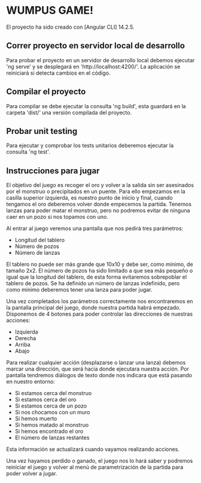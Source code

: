 # WUMPUS GAME!

El proyecto ha sido creado con [Angular CLI] 14.2.5.

## Correr proyecto en servidor local de desarrollo

Para probar el proyecto en un servidor de desarrollo local debemos ejecutar 'ng serve' y se desplegará en 'http://localhost:4200/'. La aplicación se reiniciará si detecta cambios en el código.

## Compilar el proyecto

Para compilar se debe ejecutar la consulta 'ng build', esta guardará en la carpeta 'dist/' una versión compilada del proyecto.

## Probar unit testing

Para ejecutar y comprobar los tests unitarios deberemos ejecutar la consulta 'ng test'.

## Instrucciones para jugar

El objetivo del juego es recoger el oro y volver a la salida sin ser asesinados por el monstruo o precipitados en un puente.
Para ello empezamos en la casilla superior izquierda, es nuestro punto de inicio y final, cuando tengamos el oro deberemos volver donde empecemos la partida. Tenemos lanzas para poder matar el monstruo, pero no podremos evitar de ninguna caer en un pozo si nos topamos con uno.

Al entrar al juego veremos una pantalla que nos pedirá tres parámetros:

- Longitud del tablero
- Número de pozos
- Número de lanzas

El tablero no puede ser más grande que 10x10 y debe ser, como mínimo, de tamaño 2x2.
El número de pozos ha sido limitado a que sea más pequeño o igual que la longitud del tablero, de esta forma evitaremos sobrepoblar el tablero de pozos.
Se ha definido un número de lanzas indefinido, pero como mínimo deberemos tener una lanza para poder jugar.

Una vez completados los parámetros correctamente nos encontraremos en la pantalla principal del juego, donde nuestra partida habrá empezado.
Disponemos de 4 botones para poder controlar las direcciones de nuestras acciones:

- Izquierda
- Derecha
- Arriba
- Abajo

Para realizar cualquier acción (desplazarse o lanzar una lanza) debemos marcar una dirección, que será hacia donde ejecutara nuestra acción.
Por pantalla tendremos diálogos de texto donde nos indicara que está pasando en nuestro entorno:

- Si estamos cerca del monstruo
- Si estamos cerca del oro
- Si estamos cerca de un pozo
- Si nos chocamos con un muro
- Si hemos muerto
- Si hemos matado al monstruo
- Si hemos encontrado el oro
- El número de lanzas restantes

Esta información se actualizará cuando vayamos realizando acciones.

Una vez hayamos perdido o ganado, el juego nos lo hará saber y podremos reiniciar el juego y volver al menú de parametrización de la partida para poder volver a jugar.

